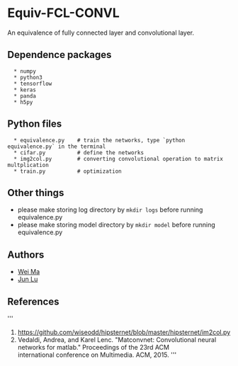 # Equiv-FCL-CONVL

An equivalence of fully connected layer and convolutional layer.

## Dependence packages

```
  * numpy
  * python3
  * tensorflow
  * keras
  * panda
  * h5py
```
  
## Python files

```
  * equivalence.py    # train the networks, type `python equivalence.py` in the terminal
  * cifar.py          # define the networks
  * img2col.py        # converting convolutional operation to matrix multplication
  * train.py          # optimization
```

## Other things

- please make storing log directory by `mkdir logs` before running equivalence.py
- please make storing model directory by `mkdir model` before running equivalence.py
  
## Authors

- [Wei Ma](https://github.com/Marvinmw)
- [Jun Lu](https://github.com/junlulocky)

## References
  '''
  1. https://github.com/wiseodd/hipsternet/blob/master/hipsternet/im2col.py
  2. Vedaldi, Andrea, and Karel Lenc. "Matconvnet: Convolutional neural networks for matlab." Proceedings of the 23rd ACM   
     international conference on Multimedia. ACM, 2015.
  '''
